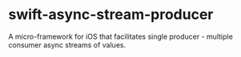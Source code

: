 # swift-async-stream-producer

A micro-framework for iOS that facilitates single producer - multiple consumer async streams of values.
